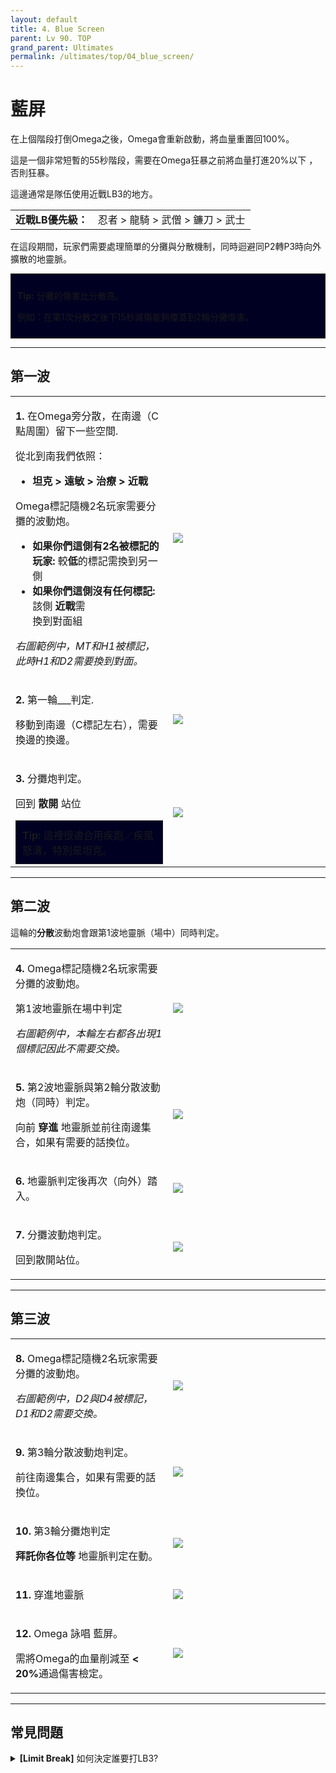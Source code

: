 ```yaml
---
layout: default
title: 4. Blue Screen
parent: Lv 90. TOP
grand_parent: Ultimates
permalink: /ultimates/top/04_blue_screen/
---
```


# 藍屏

在上個階段打倒Omega之後，Omega會重新啟動，將血量重置回100%。

這是一個非常短暫的55秒階段，需要在Omega狂暴之前將血量打進20%以下
，否則狂暴。

這邊通常是隊伍使用近戰LB3的地方。

<table>
  <tr>
    <td><b>近戰LB優先級：</b></td>
    <td>忍者 > 龍騎 > 武僧 > 鐮刀 > 武士</td>
  </tr>
</table>

在這段期間，玩家們需要處理簡單的分攤與分散機制，同時迴避同P2轉P3時向外擴散的地靈脈。

<div style="background-color: #002 ; padding: 10px; border: 1px solid;">
  <p><b>Tip:</b> 分攤的傷害比分散高。</p>
  <p>例如：在第1次分散之後下15秒減傷能夠覆蓋到2輪分攤傷害。
</p>
</div>

---

## 第一波

<table>
  <tr>
    <td width="50%">
      <p><b>1.</b> 在Omega旁分散，在南邊（C點周圍）留下一些空間.</p>
      <p>從北到南我們依照：</p>
      <ul>
        <li><b>坦克 > 遠敏 > 治療 > 近戰</b></li>
      </ul>
      <p>Omega標記隨機2名玩家需要分攤的波動炮。</p>
      <ul>
        <li><b>如果你們這側有2名被標記的玩家:</b> 較<b>低</b>的標記需換到另一側</li>
        <li><b>如果你們這側沒有任何標記:</b> 該側 <b>近戰</b>需</li> 換到對面組
      </ul>
      <p><em>右圖範例中，MT和H1被標記，此時H1和D2需要換到對面。</em></p>
    </td>
    <td><img src="https://tuufless.github.io/FFXIV-Elemental-Raid-Macros/assets/images/ultimates/top/04/blue_screen_1_1.jpg"></td>
  </tr>
  <tr>
    <td>
      <p><b>2.</b> 第一輪___判定.</p>
      <p>移動到南邊（C標記左右），需要換邊的換邊。</p>
    </td>
    <td><img src="https://tuufless.github.io/FFXIV-Elemental-Raid-Macros/assets/images/ultimates/top/04/blue_screen_1_2.jpg"></td>
  </tr>
  <tr>
    <td>
      <p><b>3.</b> 分攤炮判定。</p>
      <p>回到 <b>散開</b> 站位</p>
      <div style="background-color: #002 ; padding: 10px; border: 1px solid;">
        <b>Tip:</b> 這裡很適合用疾跑／疾風怒濤，特別是坦克。
      </div>
    </td>
    <td><img src="https://tuufless.github.io/FFXIV-Elemental-Raid-Macros/assets/images/ultimates/top/04/blue_screen_1_3.jpg"></td>
  </tr>
</table>

---

## 第二波

這輪的<b>分散</b>波動炮會跟第1波地靈脈（場中）同時判定。

<table>
  <tr>
    <td width="50%">
      <p><b>4.</b> Omega標記隨機2名玩家需要分攤的波動炮。</p>
      <p>第1波地靈脈在場中判定</p>
      <p><em>右圖範例中，本輪左右都各出現1個標記因此不需要交換。</em></p>
    </td>
    <td><img src="https://tuufless.github.io/FFXIV-Elemental-Raid-Macros/assets/images/ultimates/top/04/blue_screen_2_1.jpg"></td>
  </tr>
  <tr>
    <td>
      <p><b>5.</b> 第2波地靈脈與第2輪分散波動炮（同時）判定。</p>
      <p>向前 <b>穿進</b> 地靈脈並前往南邊集合，如果有需要的話換位。</p>
    </td>
    <td><img src="https://tuufless.github.io/FFXIV-Elemental-Raid-Macros/assets/images/ultimates/top/04/blue_screen_2_2.jpg"></td>
  </tr>
  <tr>
    <td>
      <p><b>6.</b> 地靈脈判定後再次（向外）踏入。</p>
    </td>
    <td><img src="https://tuufless.github.io/FFXIV-Elemental-Raid-Macros/assets/images/ultimates/top/04/blue_screen_2_3.jpg"></td>
  </tr>
  <tr>
    <td>
      <p><b>7.</b> 分攤波動炮判定。</p>
      <p>回到散開站位。</p>
    </td>
    <td><img src="https://tuufless.github.io/FFXIV-Elemental-Raid-Macros/assets/images/ultimates/top/04/blue_screen_2_4.jpg"></td>
  </tr>
</table>

---

## 第三波

<table>
  <tr>
    <td width="50%">
      <p><b>8.</b> Omega標記隨機2名玩家需要分攤的波動炮。</p>
      <p><em>右圖範例中，D2與D4被標記，D1和D2需要交換。</em></p>
    </td>
    <td><img src="https://tuufless.github.io/FFXIV-Elemental-Raid-Macros/assets/images/ultimates/top/04/blue_screen_3_1.jpg"></td>
  </tr>
  <tr>
    <td>
      <p><b>9.</b> 第3輪分散波動炮判定。</p>
      <p>前往南邊集合，如果有需要的話換位。</p>
    </td>
    <td><img src="https://tuufless.github.io/FFXIV-Elemental-Raid-Macros/assets/images/ultimates/top/04/blue_screen_3_2.jpg"></td>
  </tr>
  <tr>
    <td>
      <p><b>10.</b> 第3輪分攤炮判定</p>
      <p><b>拜託你各位等</b> 地靈脈判定在動。</p>
    </td>
    <td><img src="https://tuufless.github.io/FFXIV-Elemental-Raid-Macros/assets/images/ultimates/top/04/blue_screen_3_3.jpg"></td>
  </tr>
  <tr>
    <td>
      <p><b>11.</b> 穿進地靈脈</p>
    </td>
    <td><img src="https://tuufless.github.io/FFXIV-Elemental-Raid-Macros/assets/images/ultimates/top/04/blue_screen_3_4.jpg"></td>
  </tr>
  <tr>
    <td> 
      <p><b>12.</b> Omega 詠唱 藍屏。</p>
      <p>需將Omega的血量削減至 <b> < 20%</b>通過傷害檢定。</p>
    </td>
    <td><img src="https://tuufless.github.io/FFXIV-Elemental-Raid-Macros/assets/images/ultimates/top/04/blue_screen_3_5.jpg"></td>
  </tr>
</table>

---

## 常見問題

<details markdown=block>
<summary>
  <b>[Limit Break]</b> 如何決定誰要打LB3?
</summary>
<table>
  <tr>
    <td>
      <p>這個優先級取決於誰在這裡打LB3損失最小。優先級也會受到誰綁了舞伴的影響，不過通常來說優先級應該是:</p>
      <p style="text-align:center"><b>忍者 > 龍騎 > 武僧 > 鐮刀 > 武士</b></p>
      <ul>
        <li>NIN打LB幾乎沒有真正意義上的損失，最多就是 <em>六道輪廻</em> 。</li>
        <li>DRG loses a <em>天龍點睛</em>, which can result in a lost or
        delayed <em>高跳</em> due to phase push times.</li>
        <li>MNK loses two Opo-opo GCDs, resulting in a lost critical
        <em>Bootshine</em>, which can also lead to a lost <em>Forbidden
        Chakra</em>.</li>
        <li>RPR has very strong out-of-burst potency, but is not at risk of
        losing an <em>Enshroud</em> outside of a major misplay.</li>
        <li>SAM loses a <em>雪月花</em> and a <em>照破</em>, which
        is the largest potency loss.</li>
      </ul>
    </td>
  </tr>
</table>
</details>
